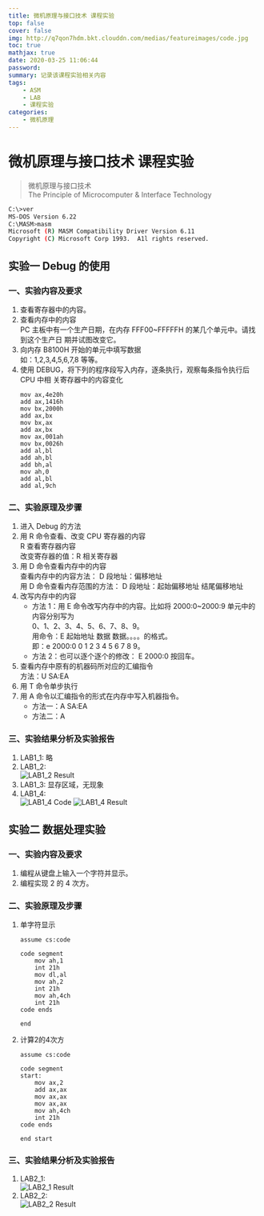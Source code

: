 ```yaml
---
title: 微机原理与接口技术 课程实验
top: false
cover: false
img: http://q7qon7hdm.bkt.clouddn.com/medias/featureimages/code.jpg
toc: true
mathjax: true
date: 2020-03-25 11:06:44
password:
summary: 记录该课程实验相关内容
tags:
    - ASM
    - LAB
    - 课程实验
categories:
    - 微机原理
---
```


#  微机原理与接口技术 课程实验

> 微机原理与接口技术  
> The Principle of Microcomputer & Interface Technology
```bash
C:\>ver 
MS-DOS Version 6.22  
C:\MASM>masm
Microsoft (R) MASM Compatibility Driver Version 6.11  
Copyright (C) Microsoft Corp 1993.  A1l rights reserved.
```

## 实验一  Debug 的使用

### 一、实验内容及要求
1. 查看寄存器中的内容。
2. 查看内存中的内容  
    PC 主板中有一个生产日期，在内存 FFF00~FFFFFH 的某几个单元中。请找到这个生产日
    期并试图改变它。
3. 向内存 B8100H 开始的单元中填写数据   
    如：1,2,3,4,5,6,7,8 等等。
4. 使用 DEBUG，将下列的程序段写入内存，逐条执行，观察每条指令执行后 CPU 中相
    关寄存器中的内容变化
    ```x86asm
    mov ax,4e20h
    add ax,1416h
    mov bx,2000h
    add ax,bx
    mov bx,ax
    add ax,bx
    mov ax,001ah
    mov bx,0026h
    add al,bl
    add ah,bl
    add bh,al
    mov ah,0
    add al,bl
    add al,9ch
    ```

###  二、实验原理及步骤
1. 进入 Debug 的方法
2. 用 R 命令查看、改变 CPU 寄存器的内容  
    R 查看寄存器内容  
    改变寄存器的值：R 相关寄存器
3. 用 D 命令查看内存中的内容  
    查看内存中的内容方法： D 段地址：偏移地址  
    用 D 命令查看内存范围的方法： D 段地址：起始偏移地址 结尾偏移地址
4. 改写内存中的内容
    - 方法 1：用 E 命令改写内存中的内容。比如将 2000:0~2000:9 单元中的内容分别写为  
    0、1、2、3、4、5、6、7、8、9。  
    用命令：E 起始地址 数据 数据。。。。的格式。  
    即：e 2000:0 0 1 2 3 4 5 6 7 8 9。
    - 方法 2：也可以逐个逐个的修改： E 2000:0 按回车。
5. 查看内存中原有的机器码所对应的汇编指令  
    方法：U SA:EA
6. 用 T 命令单步执行  
7. 用 A 命令以汇编指令的形式在内存中写入机器指令。
    - 方法一：A SA:EA
    - 方法二：A

###  三、实验结果分析及实验报告
1. LAB1_1: 略
2. LAB1_2:  
    ![LAB1_2 Result](http://q7qon7hdm.bkt.clouddn.com/images/TPoM-IT-LAB/lab1_2.jpg)
3. LAB1_3: 显存区域，无现象
4. LAB1_4:  
    ![LAB1_4 Code](http://q7qon7hdm.bkt.clouddn.com/images/TPoM-IT-LAB/lab1_4.jpg)
    ![LAB1_4 Result](http://q7qon7hdm.bkt.clouddn.com/images/TPoM-IT-LAB/lab1_4_result.jpg)

## 实验二 数据处理实验

### 一、实验内容及要求
1. 编程从键盘上输入一个字符并显示。
2. 编程实现 2 的 4 次方。

###  二、实验原理及步骤
1. 单字符显示
    ```x86asm
    assume cs:code

    code segment
        mov ah,1
        int 21h
        mov dl,al
        mov ah,2
        int 21h
        mov ah,4ch
        int 21h
    code ends

    end
    ```
2. 计算2的4次方
    ```x86asm
    assume cs:code

    code segment
    start: 
        mov ax,2
        add ax,ax
        mov ax,ax
        mov ax,ax
        mov ah,4ch
        int 21h
    code ends

    end start
    ```

###  三、实验结果分析及实验报告
1. LAB2_1:  
    ![LAB2_1 Result](http://q7qon7hdm.bkt.clouddn.com/images/TPoM-IT-LAB/lab2_1.jpg)
2. LAB2_2:  
    ![LAB2_2 Result](http://q7qon7hdm.bkt.clouddn.com/images/TPoM-IT-LAB/lab2_2.jpg)